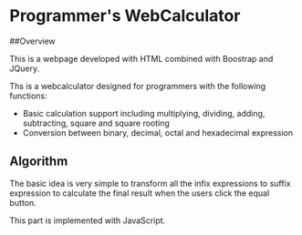# Programmer's WebCalculator

##Overview

This is a webpage developed with HTML combined with Boostrap and JQuery. 

Ths is a webcalculator designed for programmers with the following functions:
* Basic calculation support including multiplying, dividing, adding, subtracting, square and square rooting
* Conversion between binary, decimal, octal and  hexadecimal expression



## Algorithm

The basic idea is very simple to transform all the infix expressions to suffix expression to calculate the final result when the users click the equal button. 

This part is implemented with JavaScript.